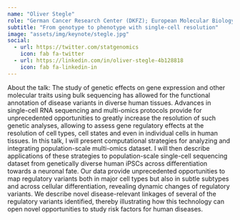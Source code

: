 ```yaml
---
name: "Oliver Stegle"
role: "German Cancer Research Center (DKFZ); European Molecular Biology Laboratory (EMBL)"
subtitle: "From genotype to phenotype with single-cell resolution"
image: "assets/img/keynote/stegle.jpg"
social:
  - url: https://twitter.com/statgenomics
    icon: fab fa-twitter
  - url: https://linkedin.com/in/oliver-stegle-4b128818
    icon: fab fa-linkedin-in
---
```

<!--
This Space here will be used to explain what the keynote talk will be about.

{:.list-inline}
- When: Monday 00 October 2020 @11:00AM
- Where: Zoom?
-->
<!--
Division Computational Genomics and Systems Genetics
German Cancer Research Center (DKFZ)
Im Neuenheimer Feld 280
69120 Heidelberg, Germany
Web: https://www.dkfz.de/en/bioinformatik-genomik-systemgenetik
Phone: +49 6221 42-3598

Research Group Leader, Genome Biology Unit
European Molecular Biology Laboratory (EMBL)
Meyerhofstraße 1
69117 Heidelberg, Germany
Web: www.embl.de/research/units/genome_biology/stegle
-->
About the talk: The study of genetic effects on gene expression and other molecular traits using bulk sequencing has allowed for the functional annotation of disease variants in diverse human tissues. Advances in single-cell RNA sequencing and multi-omics protocols provide for unprecedented opportunities to greatly increase the resolution of such genetic analyses, allowing to assess gene regulatory effects at the resolution of cell types, cell states and even in individual cells in human tissues. In this talk, I will present computational strategies for analyzing and integrating population-scale multi-omics dataset. I will then describe applications of these strategies to population-scale single-cell sequencing dataset from genetically diverse human iPSCs across differentiation towards a neuronal fate. Our data provide unprecedented opportunities to map regulatory variants both in major cell types but also in subtle subtypes and across cellular differentiation, revealing dynamic changes of regulatory variants. We describe novel disease-relevant linkages of several of the regulatory variants identified, thereby illustrating how this technology can open novel opportunities to study risk factors for human diseases.
